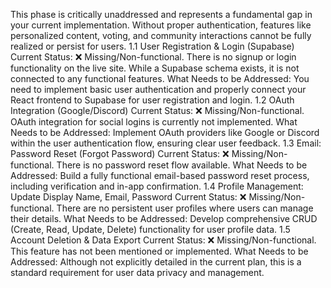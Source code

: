 <!-- LLM/Claude Context: Section = PHASE 1: User Authentication & Account System (Full User Journey) -->

This phase is critically unaddressed and represents a fundamental gap in your current implementation. Without proper authentication, features like personalized content, voting, and community interactions cannot be fully realized or persist for users.
1.1 User Registration & Login (Supabase)
Current Status: ❌ Missing/Non-functional. There is no signup or login functionality on the live site. While a Supabase schema exists, it is not connected to any functional features.
What Needs to be Addressed: You need to implement basic user authentication and properly connect your React frontend to Supabase for user registration and login.
1.2 OAuth Integration (Google/Discord)
Current Status: ❌ Missing/Non-functional. OAuth integration for social logins is currently not implemented.
What Needs to be Addressed: Implement OAuth providers like Google or Discord within the user authentication flow, ensuring clear user feedback.
1.3 Email: Password Reset (Forgot Password)
Current Status: ❌ Missing/Non-functional. There is no password reset flow available.
What Needs to be Addressed: Build a fully functional email-based password reset process, including verification and in-app confirmation.
1.4 Profile Management: Update Display Name, Email, Password
Current Status: ❌ Missing/Non-functional. There are no persistent user profiles where users can manage their details.
What Needs to be Addressed: Develop comprehensive CRUD (Create, Read, Update, Delete) functionality for user profile data.
1.5 Account Deletion & Data Export
Current Status: ❌ Missing/Non-functional. This feature has not been mentioned or implemented.
What Needs to be Addressed: Although not explicitly detailed in the current plan, this is a standard requirement for user data privacy and management.
